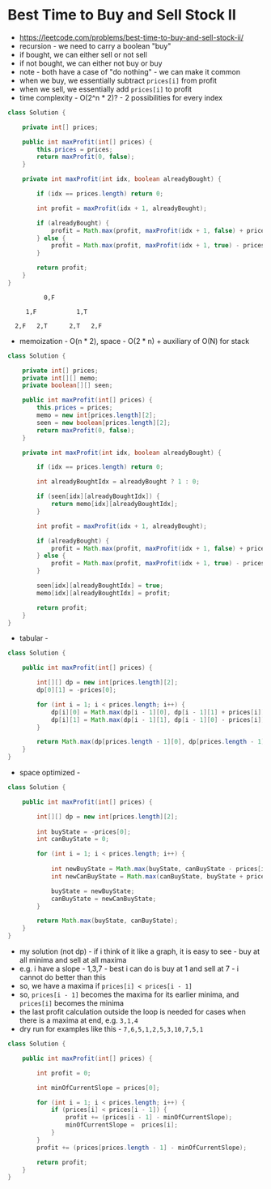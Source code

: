 # Best Time to Buy and Sell Stock II

- https://leetcode.com/problems/best-time-to-buy-and-sell-stock-ii/
- recursion - we need to carry a boolean "buy"
- if bought, we can either sell or not sell
- if not bought, we can either not buy or buy
- note - both have a case of "do nothing" - we can make it common
- when we buy, we essentially subtract `prices[i]` from profit
- when we sell, we essentially add `prices[i]` to profit
- time complexity - O(2^n * 2)? - 2 possibilities for every index

```java
class Solution {

    private int[] prices;

    public int maxProfit(int[] prices) {
        this.prices = prices;
        return maxProfit(0, false);
    }

    private int maxProfit(int idx, boolean alreadyBought) {

        if (idx == prices.length) return 0;

        int profit = maxProfit(idx + 1, alreadyBought);

        if (alreadyBought) {
            profit = Math.max(profit, maxProfit(idx + 1, false) + prices[idx]);
        } else {
            profit = Math.max(profit, maxProfit(idx + 1, true) - prices[idx]);
        }

        return profit;
    }
}
```

```
          0,F
    
     1,F           1,T

  2,F   2,T      2,T   2,F
```

- memoization - O(n * 2), space - O(2 * n) + auxiliary of O(N) for stack

```java
class Solution {

    private int[] prices;
    private int[][] memo;
    private boolean[][] seen;

    public int maxProfit(int[] prices) {
        this.prices = prices;
        memo = new int[prices.length][2];
        seen = new boolean[prices.length][2];
        return maxProfit(0, false);
    }

    private int maxProfit(int idx, boolean alreadyBought) {

        if (idx == prices.length) return 0;

        int alreadyBoughtIdx = alreadyBought ? 1 : 0;

        if (seen[idx][alreadyBoughtIdx]) {
            return memo[idx][alreadyBoughtIdx];
        }

        int profit = maxProfit(idx + 1, alreadyBought);

        if (alreadyBought) {
            profit = Math.max(profit, maxProfit(idx + 1, false) + prices[idx]);
        } else {
            profit = Math.max(profit, maxProfit(idx + 1, true) - prices[idx]);
        }

        seen[idx][alreadyBoughtIdx] = true;
        memo[idx][alreadyBoughtIdx] = profit;

        return profit;
    }
}
```

- tabular - 

```java
class Solution {

    public int maxProfit(int[] prices) {

        int[][] dp = new int[prices.length][2];
        dp[0][1] = -prices[0];

        for (int i = 1; i < prices.length; i++) {
            dp[i][0] = Math.max(dp[i - 1][0], dp[i - 1][1] + prices[i]);
            dp[i][1] = Math.max(dp[i - 1][1], dp[i - 1][0] - prices[i]);
        }

        return Math.max(dp[prices.length - 1][0], dp[prices.length - 1][1]);
    }
}
```

- space optimized - 

```java
class Solution {

    public int maxProfit(int[] prices) {

        int[][] dp = new int[prices.length][2];
        
        int buyState = -prices[0];
        int canBuyState = 0;

        for (int i = 1; i < prices.length; i++) {
            
            int newBuyState = Math.max(buyState, canBuyState - prices[i]);
            int newCanBuyState = Math.max(canBuyState, buyState + prices[i]);

            buyState = newBuyState;
            canBuyState = newCanBuyState;
        }

        return Math.max(buyState, canBuyState);
    }
}
```

- my solution (not dp) - if i think of it like a graph, it is easy to see - buy at all minima and sell at all maxima
- e.g. i have a slope - 1,3,7 - best i can do is buy at 1 and sell at 7 - i cannot do better than this
- so, we have a maxima if `prices[i] < prices[i - 1]`
- so, `prices[i - 1]` becomes the maxima for its earlier minima, and `prices[i]` becomes the minima
- the last profit calculation outside the loop is needed for cases when there is a maxima at end, e.g. `3,1,4`
- dry run for examples like this - `7,6,5,1,2,5,3,10,7,5,1`

```java
class Solution {

    public int maxProfit(int[] prices) {

        int profit = 0;

        int minOfCurrentSlope = prices[0];

        for (int i = 1; i < prices.length; i++) {
            if (prices[i] < prices[i - 1]) {
                profit += (prices[i - 1] - minOfCurrentSlope);
                minOfCurrentSlope =  prices[i];
            }
        }
        profit += (prices[prices.length - 1] - minOfCurrentSlope);

        return profit;
    }
}
```
